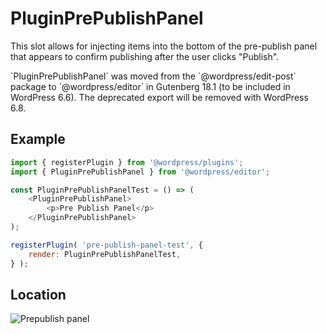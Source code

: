 # PluginPrePublishPanel

This slot allows for injecting items into the bottom of the pre-publish panel that appears to confirm publishing after the user clicks "Publish".

<div class="callout callout-info">
`PluginPrePublishPanel` was moved from the `@wordpress/edit-post` package to `@wordpress/editor` in Gutenberg 18.1 (to be included in WordPress 6.6). The deprecated export will be removed with WordPress 6.8.
</div>

## Example

```js
import { registerPlugin } from '@wordpress/plugins';
import { PluginPrePublishPanel } from '@wordpress/editor';

const PluginPrePublishPanelTest = () => (
	<PluginPrePublishPanel>
		<p>Pre Publish Panel</p>
	</PluginPrePublishPanel>
);

registerPlugin( 'pre-publish-panel-test', {
	render: PluginPrePublishPanelTest,
} );
```

## Location

![Prepublish panel](https://raw.githubusercontent.com/WordPress/gutenberg/HEAD/docs/assets/plugin-pre-publish-panel.png?raw=true)

